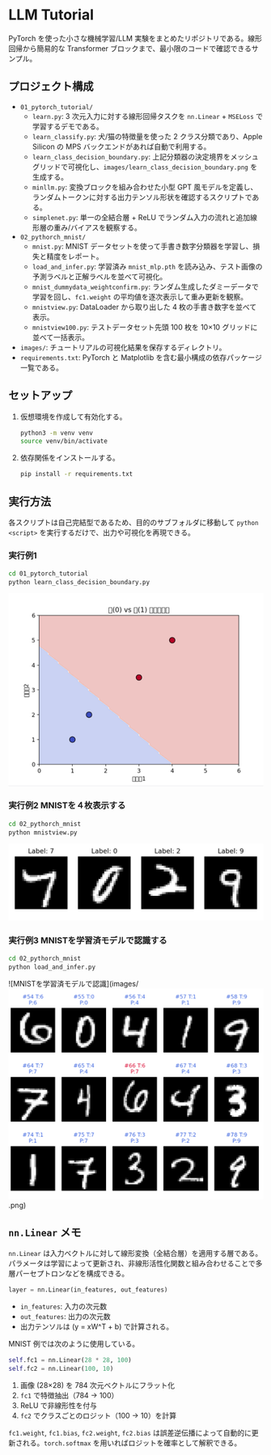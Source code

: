 # LLM Tutorial

PyTorch を使った小さな機械学習/LLM 実験をまとめたリポジトリである。線形回帰から簡易的な Transformer ブロックまで、最小限のコードで確認できるサンプル。

## プロジェクト構成
- `01_pytorch_tutorial/`
  - `learn.py`: 3 次元入力に対する線形回帰タスクを `nn.Linear` + `MSELoss` で学習するデモである。
  - `learn_classify.py`: 犬/猫の特徴量を使った 2 クラス分類であり、Apple Silicon の MPS バックエンドがあれば自動で利用する。
  - `learn_class_decision_boundary.py`: 上記分類器の決定境界をメッシュグリッドで可視化し、`images/learn_class_decision_boundary.png` を生成する。
  - `minllm.py`: 変換ブロックを組み合わせた小型 GPT 風モデルを定義し、ランダムトークンに対する出力テンソル形状を確認するスクリプトである。
  - `simplenet.py`: 単一の全結合層 + ReLU でランダム入力の流れと追加線形層の重み/バイアスを観察する。
- `02_pythorch_mnist/`
  - `mnist.py`: MNIST データセットを使って手書き数字分類器を学習し、損失と精度をレポート。
  - `load_and_infer.py`: 学習済み `mnist_mlp.pth` を読み込み、テスト画像の予測ラベルと正解ラベルを並べて可視化。
  - `mnist_dummydata_weightconfirm.py`: ランダム生成したダミーデータで学習を回し、`fc1.weight` の平均値を逐次表示して重み更新を観察。
  - `mnistview.py`: DataLoader から取り出した 4 枚の手書き数字を並べて表示。
  - `mnistview100.py`: テストデータセット先頭 100 枚を 10×10 グリッドに並べて一括表示。
- `images/`: チュートリアルの可視化結果を保存するディレクトリ。
- `requirements.txt`: PyTorch と Matplotlib を含む最小構成の依存パッケージ一覧である。

## セットアップ
1. 仮想環境を作成して有効化する。
   ```bash
   python3 -m venv venv
   source venv/bin/activate
   ```
2. 依存関係をインストールする。
   ```bash
   pip install -r requirements.txt
   ```

## 実行方法
各スクリプトは自己完結型であるため、目的のサブフォルダに移動して `python <script>` を実行するだけで、出力や可視化を再現できる。

### 実行例1
```bash
cd 01_pytorch_tutorial
python learn_class_decision_boundary.py
```

![犬と猫の分類境界](images/learn_class_decision_boundary.png)


### 実行例2 MNISTを４枚表示する
```bash
cd 02_pythorch_mnist
python mnistview.py
```
![実行例2 MNISTを４枚表示する](images/mnistview.png)

### 実行例3 MNISTを学習済モデルで認識する
```bash
cd 02_pythorch_mnist
python load_and_infer.py
```
![MNISTを学習済モデルで認識](images/![alt text](images/load_and_infer01.png).png)




## `nn.Linear` メモ
`nn.Linear` は入力ベクトルに対して線形変換（全結合層）を適用する層である。パラメータは学習によって更新され、非線形活性化関数と組み合わせることで多層パーセプトロンなどを構成できる。

```python
layer = nn.Linear(in_features, out_features)
```

- `in_features`: 入力の次元数
- `out_features`: 出力の次元数
- 出力テンソルは \(y = xW^T + b\) で計算される。

MNIST 例では次のように使用している。

```python
self.fc1 = nn.Linear(28 * 28, 100)
self.fc2 = nn.Linear(100, 10)
```

1. 画像 (28×28) を 784 次元ベクトルにフラット化
2. `fc1` で特徴抽出（784 → 100）
3. ReLU で非線形性を付与
4. `fc2` でクラスごとのロジット（100 → 10）を計算

`fc1.weight`, `fc1.bias`, `fc2.weight`, `fc2.bias` は誤差逆伝播によって自動的に更新される。`torch.softmax` を用いればロジットを確率として解釈できる。
